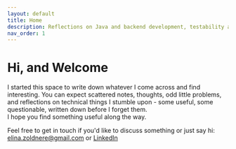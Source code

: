 ```yaml
---
layout: default
title: Home
description: Reflections on Java and backend development, testability and maintainable design.
nav_order: 1
---
```


# Hi, and Welcome

I started this space to write down whatever I come across and find interesting.
You can expect scattered notes, thoughts, odd little problems, and reflections on technical things 
I stumble upon - some useful, some questionable, written down before I forget them.  
I hope you find something useful along the way.

Feel free to get in touch if you'd like to discuss something or just say hi:
[elina.zoldnere@gmail.com](mailto:elina.zoldnere@gmail.com) or 
[LinkedIn](https://www.linkedin.com/in/elinazoldnere/)
